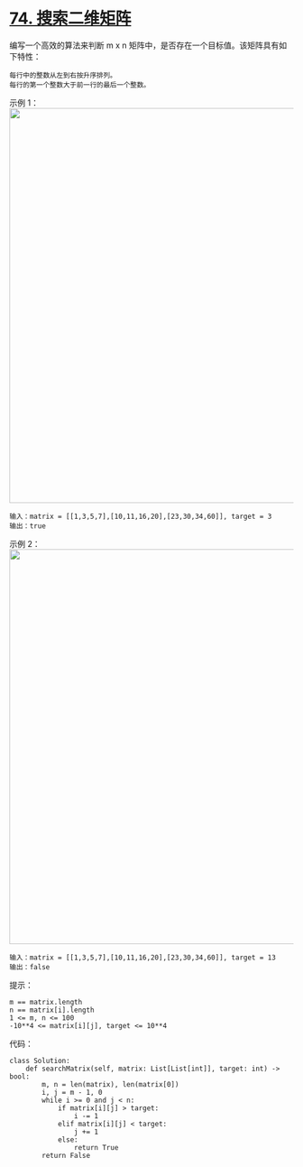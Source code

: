 # [74. 搜索二维矩阵](https://leetcode-cn.com/problems/search-a-2d-matrix/)

编写一个高效的算法来判断 m x n 矩阵中，是否存在一个目标值。该矩阵具有如下特性：
```
每行中的整数从左到右按升序排列。
每行的第一个整数大于前一行的最后一个整数。
```

示例 1：
<img src="https://assets.leetcode.com/uploads/2020/10/05/mat.jpg" width="700" />
```
输入：matrix = [[1,3,5,7],[10,11,16,20],[23,30,34,60]], target = 3
输出：true
```
示例 2：
<img src="https://assets.leetcode-cn.com/aliyun-lc-upload/uploads/2020/11/25/mat2.jpg" width="700" />
```
输入：matrix = [[1,3,5,7],[10,11,16,20],[23,30,34,60]], target = 13
输出：false
```

提示：
```
m == matrix.length
n == matrix[i].length
1 <= m, n <= 100
-10**4 <= matrix[i][j], target <= 10**4
```

代码：
```python3
class Solution:
    def searchMatrix(self, matrix: List[List[int]], target: int) -> bool:
        m, n = len(matrix), len(matrix[0])
        i, j = m - 1, 0
        while i >= 0 and j < n:
            if matrix[i][j] > target:
                i -= 1
            elif matrix[i][j] < target:
                j += 1
            else:
                return True
        return False
```